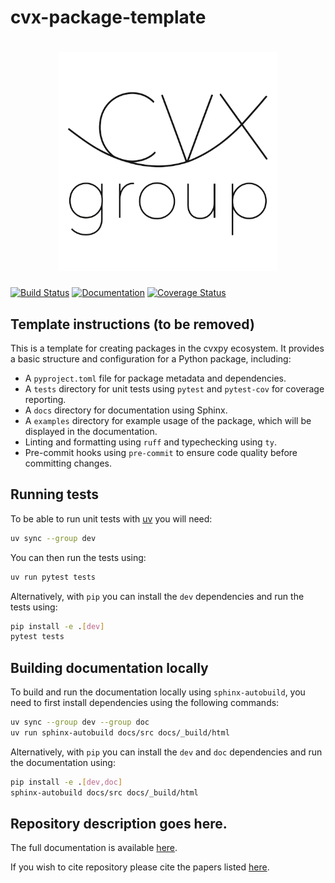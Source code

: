 # cvx-package-template

<h1 align="center" margin=0px>
<img src="docs/src/_static/cvxlogo.png" alt="CVX logo" width="350">
</h1>

[![Build Status](https://github.com/cvxgrp/repository/actions/workflows/build.yml/badge.svg)](https://github.com/cvxgrp/repository/actions/workflows/build.yml)
[![Documentation](https://img.shields.io/badge/docs-online-brightgreen?logo=read-the-docs&style=flat)](https://www.cvxgrp.org/repository/)
[![Coverage Status](https://coveralls.io/repos/github/cvxgrp/repository/badge.svg?branch=master)](https://coveralls.io/github/cvxgrp/repository?branch=master)

## Template instructions (to be removed)

This is a template for creating packages in the cvxpy ecosystem. It provides a basic
structure and configuration for a Python package, including:

- A `pyproject.toml` file for package metadata and dependencies.
- A `tests` directory for unit tests using `pytest` and `pytest-cov` for coverage
reporting.
- A `docs` directory for documentation using Sphinx.
- A `examples` directory for example usage of the package, which will be displayed in
the documentation.
- Linting and formatting using `ruff` and typechecking using `ty`.
- Pre-commit hooks using `pre-commit` to ensure code quality before committing changes.

## Running tests

To be able to run unit tests with [uv](https://github.com/astral-sh/uv) you will need:

```bash
uv sync --group dev
```

You can then run the tests using:

```bash
uv run pytest tests
```

Alternatively, with `pip` you can install the `dev` dependencies and run the tests using:

```bash
pip install -e .[dev]
pytest tests
```

## Building documentation locally

To build and run the documentation locally using `sphinx-autobuild`,
you need to first install dependencies using the following commands:

```bash
uv sync --group dev --group doc
uv run sphinx-autobuild docs/src docs/_build/html
```

Alternatively, with `pip` you can install the `dev` and `doc` dependencies and run the documentation using:

```bash
pip install -e .[dev,doc]
sphinx-autobuild docs/src docs/_build/html
```

## Repository description goes here.

The full documentation is available [here](https://www.cvxgrp.org/repository/).

If you wish to cite repository please cite the papers listed [here](https://www.cvxgrp.org/repository/citing).
